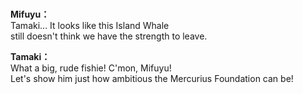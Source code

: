 # 

  
**Mifuyu：**  
Tamaki... It looks like this Island Whale  
still doesn't think we have the strength to leave.  
  
**Tamaki：**  
What a big, rude fishie! C'mon, Mifuyu!  
Let's show him just how ambitious the Mercurius Foundation can be!  
